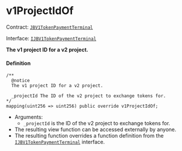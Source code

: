 # v1ProjectIdOf

Contract: [`JBV1TokenPaymentTerminal`](/dev/api/contracts/or-payment-terminals/jbv1tokenpaymentterminal/README.md)​‌

Interface: [`IJBV1TokenPaymentTerminal`](/dev/api/interfaces/ijbv1tokenpaymentterminal.md)

**The v1 project ID for a v2 project.**

#### Definition

```
/** 
  @notice 
  The v1 project ID for a v2 project.

  _projectId The ID of the v2 project to exchange tokens for. 
*/
mapping(uint256 => uint256) public override v1ProjectIdOf;
```

* Arguments:
  * `_projectId` is the ID of the v2 project to exchange tokens for.
* The resulting view function can be accessed externally by anyone.
* The resulting function overrides a function definition from the [`IJBV1TokenPaymentTerminal`](/dev/api/interfaces/ijbv1tokenpaymentterminal.md) interface.
